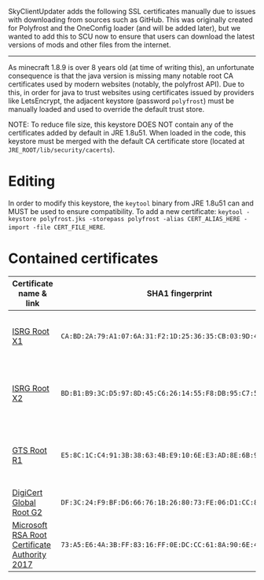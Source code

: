 SkyClientUpdater adds the following SSL certificates manually due to issues with downloading from sources such as GitHub. This was originally created for Polyfrost and the OneConfig loader (and will be added later), but we wanted to add this to SCU now to ensure that users can download the latest versions of mods and other files from the internet.

----

As minecraft 1.8.9 is over 8 years old (at time of writing this), an unfortunate consequence is that the java version is missing many notable root CA certificates used by modern websites (notably, the polyfrost API). Due to this, in order for java to trust websites using certificates issued by providers like LetsEncrypt, the adjacent keystore (password `polyfrost`) must be manually loaded and used to override the default trust store.

NOTE: To reduce file size, this keystore DOES NOT contain any of the certificates added by default in JRE 1.8u51. When loaded in the code, this keystore must be merged with the default CA certificate store (located at `JRE_ROOT/lib/security/cacerts`).

# Editing

In order to modify this keystore, the `keytool` binary from JRE 1.8u51 can and MUST be used to ensure compatibility. To add a new certificate: `keytool -keystore polyfrost.jks -storepass polyfrost -alias CERT_ALIAS_HERE -import -file CERT_FILE_HERE`.

# Contained certificates

| Certificate name & link                                                                                                                            | SHA1 fingerprint                                              | Reason for addition                                                                                     |
| -------------------------------------------------------------------------------------------------------------------------------------------------- | ------------------------------------------------------------- | ------------------------------------------------------------------------------------------------------- |
| [ISRG Root X1](https://letsencrypt.org/certs/isrgrootx1.der)                                                                                       | `CA:BD:2A:79:A1:07:6A:31:F2:1D:25:36:35:CB:03:9D:43:29:A5:E8` | LetsEncrypt's main root certificate, issued by cloudflare (and thus used by the polyfrost API)          |
| [ISRG Root X2](https://letsencrypt.org/certs/isrg-root-x2.der)                                                                                     | `BD:B1:B9:3C:D5:97:8D:45:C6:26:14:55:F8:DB:95:C7:5A:D1:53:AF` | LetsEncrypt's elliptic curve root certiciate, will likely be used eventually for LetsEncrypt issuances  |
| [GTS Root R1](https://pki.goog/repo/certs/gtsr1.der)                                                                                               | `E5:8C:1C:C4:91:3B:38:63:4B:E9:10:6E:E3:AD:8E:6B:9D:D9:81:4A` | Google Trust Services' main root certificate, issued by cloudflare (and thus used by the polyfrost API) |
| [DigiCert Global Root G2](https://cacerts.digicert.com/DigiCertGlobalRootG2.crt)                                                                   | `DF:3C:24:F9:BF:D6:66:76:1B:26:80:73:FE:06:D1:CC:8D:4F:82:A4` | Used by textures.minecraft.net, added just in case                                                      |
| [Microsoft RSA Root Certificate Authority 2017](http://www.microsoft.com/pkiops/certs/Microsoft%20RSA%20Root%20Certificate%20Authority%202017.crt) | `73:A5:E6:4A:3B:FF:83:16:FF:0E:DC:CC:61:8A:90:6E:4E:AE:4D:74` | Used as a backup for DigiCert Global Root G2                                                            |

